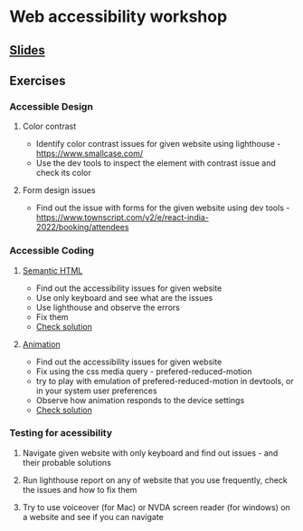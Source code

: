 # Web accessibility workshop

## [Slides](https://docs.google.com/presentation/d/1cmGJVbQUmbygGT_ZfXqs3PVCTnniQgVSy8f6F3NB-dY/edit?usp=sharing)

## Exercises

### Accessible Design
1. Color contrast
    - Identify color contrast issues for given website using lighthouse - https://www.smallcase.com/
    - Use the dev tools to inspect the element with contrast issue and check its color

2. Form design issues
    - Find out the issue with forms for the given website using dev tools - https://www.townscript.com/v2/e/react-india-2022/booking/attendees


### Accessible Coding
1. [Semantic HTML](https://codesandbox.io/s/a11y-semantic-html-o1t8by?file=/index.html)
    - Find out the accessibility issues for given website
    - Use only keyboard and see what are the issues
    - Use lighthouse and observe the errors
    - Fix them
    - [Check solution](https://codesandbox.io/s/a11y-semantic-html-solution-fk7kl1)

2. [Animation](https://codesandbox.io/s/a11y-animation-krdwgi)
    - Find out the accessibility issues for given website
    - Fix using the css media query - prefered-reduced-motion
    - try to play with emulation of prefered-reduced-motion in devtools, or in your system user preferences
    - Observe how animation responds to the device settings
    - [Check solution](https://codesandbox.io/s/a11y-animation-solution-91zq6n)

### Testing for acessibility
1. Navigate given website with only keyboard and find out issues - and their probable solutions

2. Run lighthouse report on any of website that you use frequently, check the issues and how to fix them

3. Try to use voiceover (for Mac) or NVDA screen reader (for windows) on a website and see if you can navigate
